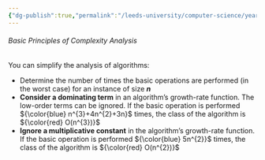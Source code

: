 ```yaml
---
{"dg-publish":true,"permalink":"/leeds-university/computer-science/year-2/algorithms-1/1-analysis-of-algorithms/complexity-analysis/"}
---
```



###### Basic Principles of Complexity Analysis
You can simplify the analysis of algorithms:
- Determine the number of times the basic operations are performed (in the worst case) for an instance of size ***n***
- **Consider a dominating term** in an algorithm’s growth-rate function. The low-order terms can be ignored. If the basic operation is performed ${\color{blue} n^{3}+4n^{2}+3n}$ times, the class of the algorithm is ${\color{red} O(n^{3})}$
- **Ignore a multiplicative constant** in the algorithm’s growth-rate function. If the basic operation is performed ${\color{blue} 5n^{2}}$ times, the class of the algorithm is ${\color{red} O(n^{2})}$
